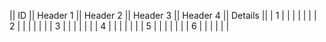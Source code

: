 

|| ID || Header 1 || Header 2 || Header 3 || Header 4 || Details ||
| 1   |          |          |          |          |               |
| 2   |          |          |          |          |               |
| 3   |          |          |          |          |               |
| 4   |          |          |          |          |               |
| 5   |          |          |          |          |               |
| 6   |          |          |          |          |               |
